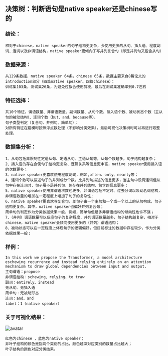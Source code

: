 ##  决策树：判断语句是native speaker还是chinese写的


### 结论：

    相对于chinese，native speaker的句子结构更复杂，会使用更多的从句、插入语、程度副词、连词以及非谓语结构，native speaker更倾向于写并列复合句（即是并列句又包含从句）


### 数据来源：

    共129条数据，native speaker 64条，chinese 65条，数据主要来自8篇论文的introduction部分（四篇native speaker、四篇chinese）；
    训练集103条，测试集26条，为避免过拟合使用剪枝，最后在测试集准确率到0.7左右


### 特征选择：

    共10个特征，谓语数量、非谓语数量、副词数量、从句个数、插入语个数、被动状态个数（主从句的被动结构）、连词个数（but、and、because等）、
    句子类型判定（复合句、并列句、简单句）；
    对所有特征在建模时按照浮点数处理（不影响分类效果），最后可视化决策树时可以再进行取整处理。


### 数据集分析：

    1、从句包括非限制性定语从句、定语从句、主语从句等，从句个数越多，句子结构越复杂；
    2、插入语的存在会使句子结构更复杂、逻辑关系等信息更丰富，native speaker使用插入语的次数更多；
    3、native speaker更喜欢使用程度副词，例如,often、only、nearly等；
    4、连词个数可以描述句子的并列成分个数，比并列句描述的信息更多，当主句中没有连词但从句中存在连词时，句子虽不是并列句，但存在并列结构，包含的信息更多；
    5、native speaker使用非谓语次数也更多，非谓语包括不定时、过去分词以及动名词结构，非谓语数量的增加在一定程度上增加了句子的复杂性;
    6、native speaker更喜欢写复合句，即句子由一个主句和一个或一个以上的从句构成，句子结构更复杂，其中，native speaker也偏好并列复合句；
    简单句的判定作为分类依据效果一般，例如，简单句但是多非谓语结构的倾向性也许不强；
    7、（并列）谓语数量可以反应句子的复杂程度，并列谓语数量越多，句子结构越复杂，相对于chinese，native speaker会倾向使用更多的（并列）谓语结构；
    8、被动状态可以在一定程度上体现句子的逻辑偏好，但目前标注的数据中存在较少，作为分类依据效果一般；

### 样例：

    In this work we propose the Transformer, a model architecture eschewing recurrence and instead relying entirely on an attention mechanism to draw global dependencies between input and output.
    主句谓语：propose
    非谓语结构：schewing、relying、to traw
    副词：entirely、instead
    无从句、无插入语
    简单句：无被动形态
    连词：and、and
    label：1（native speaker）

### 关于可视化结果：

![avatar](https://s1.328888.xyz/2022/04/20/rmJgk.png) 

    红色为chinese ，蓝色为native speaker；
    非叶子结构的颜色是指两个类别的占比，颜色越深对应类别的数量占比越大；
    叶子结构的颜色对应分类结果。





